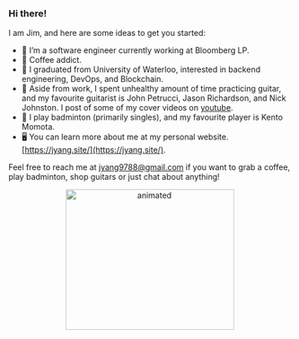 ### Hi there! 


I am Jim, and here are some ideas to get you started:

- 🐳 I’m a software engineer currently working at Bloomberg LP. 
- 🍵 Coffee addict. 
- 🐬 I graduated from University of Waterloo, interested in backend engineering, DevOps, and Blockchain.
- 🎸 Aside from work, I spent unhealthy amount of time practicing guitar, and my favourite guitarist is John Petrucci, Jason Richardson, and Nick Johnston. I post of some of my cover videos on [youtube](https://www.youtube.com/channel/UCNGkDz0ueiUGlVl8zQpimnA).
- 🏸 I play badminton (primarily singles), and my favourite player is Kento Momota. 
- 🖥 You can learn more about me at my personal website. [https://jyang.site/](https://jyang.site/). 

Feel free to reach me at [jyang9788@gmail.com](jyang9788@gmail.com) if you want to grab a coffee, play badminton, shop guitars or just chat about anything! 
<p align="center"><img src=https://media.giphy.com/media/vFKqnCdLPNOKc/giphy.gif alt="animated" width="300" height="250"/> </p>
